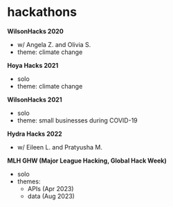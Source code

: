 # hackathons
**WilsonHacks 2020**
- w/ Angela Z. and Olivia S.
- theme: climate change
  </ul>
**Hoya Hacks 2021**
- solo
- theme: climate change
  </ul>
**WilsonHacks 2021**
- solo
- theme: small businesses during COVID-19
  </ul>
**Hydra Hacks 2022**
- w/ Eileen L. and Pratyusha M.
  </ul>
**MLH GHW (Major League Hacking, Global Hack Week)**
- solo
- themes:
  - APIs (Apr 2023)
  - data (Aug 2023)
